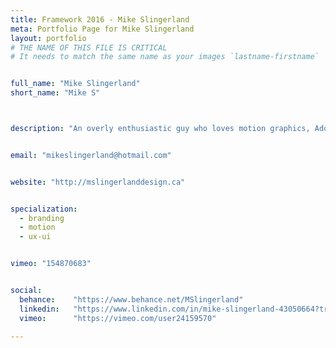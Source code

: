 ```yaml
---
title: Framework 2016 - Mike Slingerland
meta: Portfolio Page for Mike Slingerland
layout: portfolio
# THE NAME OF THIS FILE IS CRITICAL
# It needs to match the same name as your images `lastname-firstname`


full_name: "Mike Slingerland"
short_name: "Mike S"



description: "An overly enthusiastic guy who loves motion graphics, Adobe Illustrator, and snowboarding."


email: "mikeslingerland@hotmail.com"


website: "http://mslingerlanddesign.ca"


specialization:
  - branding
  - motion
  - ux-ui


vimeo: "154870683"


social:
  behance:    "https://www.behance.net/MSlingerland"
  linkedin:   "https://www.linkedin.com/in/mike-slingerland-43050664?trk=tab_pro"
  vimeo:      "https://vimeo.com/user24159570"

---
```

